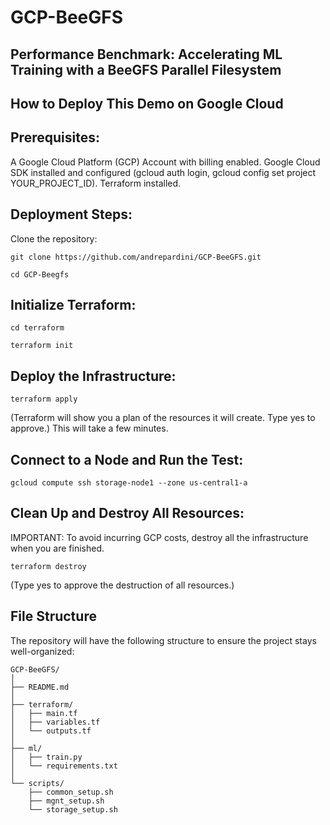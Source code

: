 # GCP-BeeGFS
## Performance Benchmark: Accelerating ML Training with a BeeGFS Parallel Filesystem


## How to Deploy This Demo on Google Cloud

## Prerequisites:
A Google Cloud Platform (GCP) Account with billing enabled.
Google Cloud SDK installed and configured (gcloud auth login, gcloud config set project YOUR_PROJECT_ID).
Terraform installed.

## Deployment Steps:
Clone the repository:

```git clone https://github.com/andrepardini/GCP-BeeGFS.git```

```cd GCP-Beegfs```

## Initialize Terraform:
```cd terraform```

```terraform init```

## Deploy the Infrastructure:
```terraform apply```

(Terraform will show you a plan of the resources it will create. Type yes to approve.) This will take a few minutes.

## Connect to a Node and Run the Test:
```gcloud compute ssh storage-node1 --zone us-central1-a```

## Clean Up and Destroy All Resources:
IMPORTANT: To avoid incurring GCP costs, destroy all the infrastructure when you are finished.

```terraform destroy```

(Type yes to approve the destruction of all resources.)

## File Structure

The repository will have the following structure to ensure the project stays well-organized:

```
GCP-BeeGFS/
│
├── README.md
│
├── terraform/
│   ├── main.tf
│   ├── variables.tf
│   └── outputs.tf
│
├── ml/                     
│   ├── train.py
│   └── requirements.txt
│
└── scripts/                
    ├── common_setup.sh
    ├── mgnt_setup.sh
    └── storage_setup.sh
```
